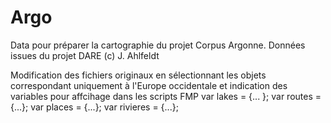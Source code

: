 # Argo
Data pour préparer la cartographie du projet Corpus Argonne.
Données issues du projet DARE (c) J. Ahlfeldt


Modification des fichiers originaux en sélectionnant les objets correspondant uniquement à l'Europe occidentale et indication des variables pour affcihage dans les scripts FMP
var lakes = {... };
var routes = {...};
var places = {...};
var rivieres = {...};

